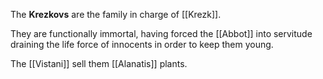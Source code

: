 The **Krezkovs** are the family in charge of [[Krezk]].

They are functionally immortal, having forced the [[Abbot]] into servitude draining the life force of innocents in order to keep them young.

The [[Vistani]] sell them [[Alanatis]] plants.